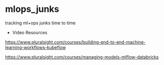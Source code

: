 # mlops_junks
tracking ml+ops junks time to time


- Video Resources

https://www.pluralsight.com/courses/building-end-to-end-machine-learning-workflows-kubeflow

https://www.pluralsight.com/courses/managing-models-mlflow-databricks
